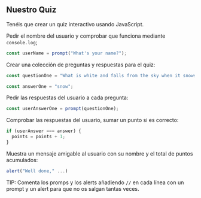 ## Nuestro Quiz

Tenéis que crear un quiz interactivo usando JavaScript.

Pedir el nombre del usuario y comprobar que funciona mediante `console.log`;

```js
const userName = prompt("What's your name?");
```

Crear una colección de preguntas y respuestas para el quiz:

```js
const questionOne = "What is white and falls from the sky when it snows?";

const answerOne = "snow";
```

Pedir las respuestas del usuario a cada pregunta:

```js
const userAnswerOne = prompt(questionOne);
```

Comprobar las respuestas del usuario, sumar un punto si es correcto:

```js
if (userAnswer === answer) {
  points = points + 1;
}
```

Muestra un mensaje amigable al usuario con su nombre y el total de puntos acumulados:

```js
alert("Well done," ...)
```

TIP:
Comenta los promps y los alerts añadiendo `//` en cada línea con un prompt y un alert para que no os salgan tantas veces.
